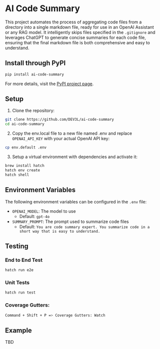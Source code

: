 # AI Code Summary

This project automates the process of aggregating code files from a directory into a single markdown file, ready for use in an OpenAI Assistant or any RAG model. It intelligently skips files specified in the `.gitignore` and leverages ChatGPT to generate concise summaries for each code file, ensuring that the final markdown file is both comprehensive and easy to understand.

## Install through PyPI

```bash
pip install ai-code-summary
```

For more details, visit the [PyPI project page](https://pypi.org/project/ai-code-summary/).

## Setup

1. Clone the repository:

```bash
git clone https://github.com/DEV3L/ai-code-summary
cd ai-code-summary
```

2. Copy the env.local file to a new file named .env and replace `OPENAI_API_KEY` with your actual OpenAI API key:

```bash
cp env.default .env
```

3. Setup a virtual environment with dependencies and activate it:

```bash
brew install hatch
hatch env create
hatch shell
```

## Environment Variables

The following environment variables can be configured in the `.env` file:

- `OPENAI_MODEL`: The model to use
  - Default: `gpt-4o`
- `SUMMARY_PROMPT`: The prompt used to summarize code files 
  - Default: `You are code summary expert. You summarize code in a short way that is easy to understand.`

## Testing

### End to End Test

```bash
hatch run e2e
```

### Unit Tests

```bash
hatch run test
```

### Coverage Gutters:

```bash
Command + Shift + P => Coverage Gutters: Watch
```

## Example

TBD